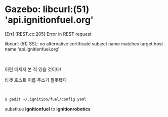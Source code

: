 # Gazebo: libcurl:(51) 'api.ignitionfuel.org'

[Err] [REST.cc:205] Error in REST request

libcurl: (51) SSL: no alternative certificate subject name matches target host name 'api.ignitionfuel.org'

<br/>

이런 메세지 본 적 있을 것이다!

타겟 호스트 이름 주소가 잘못됐다

<br/>

~~~bash
$ gedit ~/.ignition/fuel/config.yaml
~~~

substitue **ignitionfuel** to **ignitionrobotics**

<br/>

